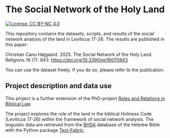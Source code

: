 # The Social Network of the Holy Land
>
[![License: CC BY-NC 4.0](https://img.shields.io/badge/License-CC_BY--NC_4.0-lightgrey.svg)](https://creativecommons.org/licenses/by-nc/4.0/)

This repository contains the datasets, scripts, and results of the social network analysis of the land in Leviticus 17-26. The results are published in this paper:

Christian Canu Højgaard. 2025. The Social Network of the Holy Land. Religions 16 (7): 843. https://doi.org/10.3390/rel16070843

You can use the dataset freely. If you do so, please refer to the publication.

## Project description and data use

This project is a further extension of the PhD-project [Roles and Relations in Biblical Law](https://github.com/ch-jensen/Roles-and-Relations).

The project explores the role of the land in the biblical Holiness Code (Leviticus 17-26) within the framework of social network analysis. The linguistic data are retrieved from the [BHSA](https://etcbc.github.io/bhsa/) database of the Hebrew Bible with the Python package [Text-Fabric](https://annotation.github.io/text-fabric/tf/index.html).
